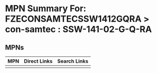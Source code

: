 



# MPN Summary For: FZECONSAMTECSSW1412GQRA > con-samtec : SSW-141-02-G-Q-RA

## MPNs
  

|MPN|Direct Links|Search Links|
| :--- | :--- | :--- |
||||
